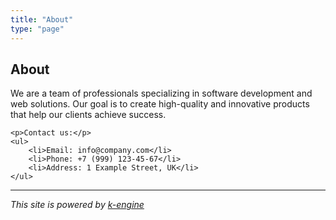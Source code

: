 ```yaml
---
title: "About"
type: "page"
---
```


<div class="accreditation-info">
  <h2>About</h2>
  
  <div class="contact-info">
    <p>We are a team of professionals specializing in software development and web solutions. Our goal is to create high-quality and innovative products that help our clients achieve success.</p>

    <p>Contact us:</p>
    <ul>
        <li>Email: info@company.com</li>
        <li>Phone: +7 (999) 123-45-67</li>
        <li>Address: 1 Example Street, UK</li>
    </ul>
  </div>

</div>


---

*This site is powered by [k-engine](https://github.com/mixvlad/k-engine)*